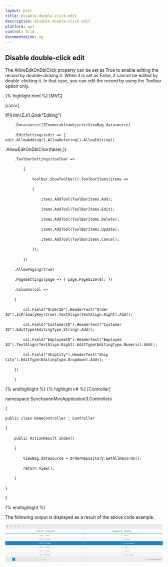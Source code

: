 ```yaml
---
layout: post
title: Disable-double-click-edit
description: disable double-click edit
platform: wpf
control: Grid
documentation: ug
---
```


## Disable double-click edit

The AllowEditOnDblClick property can be set as True to enable editing the record by double-clicking it. When it is set as False, it cannot be edited by double-clicking it. In that case, you can edit the record by using the Toolbar option only.


{% highlight html %}
[MVC]

[razor]

  @(Html.EJ().Grid<object>("Editing")

        .Datasource((IEnumerable<object>)ViewBag.datasource)

        .EditSettings(edit => { edit.AllowAdding().AllowDeleting().AllowEditing()

.AllowEditOnDblClick(false);})

        .ToolbarSettings(toolbar =>

            {

                toolbar.ShowToolbar().ToolbarItems(items =>

                {

                    items.AddTool(ToolBarItems.Add);

                    items.AddTool(ToolBarItems.Edit);

                    items.AddTool(ToolBarItems.Delete);

                    items.AddTool(ToolBarItems.Update);

                    items.AddTool(ToolBarItems.Cancel);

                });

            })

        .AllowPaging(true)

        .PageSettings(page => { page.PageSize(8); })

        .Columns(col =>

        {

            col.Field("OrderID").HeaderText("Order ID").IsPrimaryKey(true).TextAlign(TextAlign.Right).Add();

            col.Field("CustomerID").HeaderText("Customer ID").EditType(EditingType.String).Add();

            col.Field("EmployeeID").HeaderText("Employee ID").TextAlign(TextAlign.Right).EditType(EditingType.Numeric).Add();

            col.Field("ShipCity").HeaderText("Ship City").EditType(EditingType.Dropdown).Add();

        })

        )


{% endhighlight  %}
{% highlight c# %}
[Controller]



namespace SyncfusionMvcApplication3.Controllers

{

    public class HomeController : Controller

    {

        public ActionResult Index()

        {

            ViewBag.datasource = OrderRepository.GetAllRecords();

            return View();

        }         

    }	

}



{% endhighlight %}



The following output is displayed as a result of the above code example.

![](Disable-double-click-edit_images/Disable-double-click-edit_img1.png)



